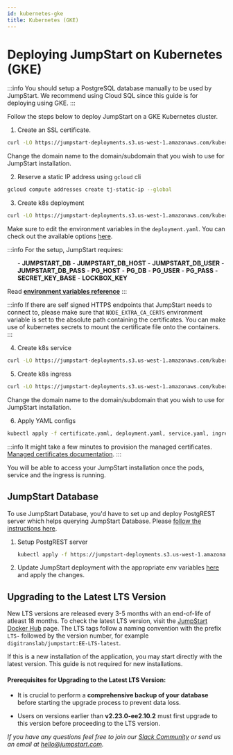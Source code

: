 ```yaml
---
id: kubernetes-gke
title: Kubernetes (GKE)
---
```


# Deploying JumpStart on Kubernetes (GKE)

:::info
You should setup a PostgreSQL database manually to be used by JumpStart. We recommend using Cloud SQL since this guide is for deploying using GKE.
:::

Follow the steps below to deploy JumpStart on a GKE Kubernetes cluster.

1. Create an SSL certificate.

```bash
curl -LO https://jumpstart-deployments.s3.us-west-1.amazonaws.com/kubernetes/GKE/certificate.yaml
```

Change the domain name to the domain/subdomain that you wish to use for JumpStart installation.

2. Reserve a static IP address using `gcloud` cli

```bash
gcloud compute addresses create tj-static-ip --global
```

3. Create k8s deployment

```bash
curl -LO https://jumpstart-deployments.s3.us-west-1.amazonaws.com/kubernetes/GKE/deployment.yaml
```

Make sure to edit the environment variables in the `deployment.yaml`. You can check out the available options [here](/docs/setup/env-vars).

:::info
        For the setup, JumpStart requires:
        <ul> 
        - **JUMPSTART_DB** 
        - **JUMPSTART_DB_HOST**
        - **JUMPSTART_DB_USER**
        - **JUMPSTART_DB_PASS**
        - **PG_HOST**
        - **PG_DB**
        - **PG_USER**
        - **PG_PASS**
        - **SECRET_KEY_BASE** 
        - **LOCKBOX_KEY**
        </ul>
        Read **[environment variables reference](/docs/setup/env-vars)**
:::

:::info
If there are self signed HTTPS endpoints that JumpStart needs to connect to, please make sure that `NODE_EXTRA_CA_CERTS` environment variable is set to the absolute path containing the certificates. You can make use of kubernetes secrets to mount the certificate file onto the containers.
:::

4. Create k8s service

```bash
curl -LO https://jumpstart-deployments.s3.us-west-1.amazonaws.com/kubernetes/GKE/service.yaml
```

5. Create k8s ingress

```bash
curl -LO https://jumpstart-deployments.s3.us-west-1.amazonaws.com/kubernetes/GKE/ingress.yaml
```

Change the domain name to the domain/subdomain that you wish to use for JumpStart installation.

6. Apply YAML configs

```bash
kubectl apply -f certificate.yaml, deployment.yaml, service.yaml, ingress.yaml
```

:::info
It might take a few minutes to provision the managed certificates. [Managed certificates documentation](https://cloud.google.com/kubernetes-engine/docs/how-to/managed-certs).
:::

You will be able to access your JumpStart installation once the pods, service and the ingress is running.

## JumpStart Database

To use JumpStart Database, you'd have to set up and deploy PostgREST server which helps querying JumpStart Database. Please [follow the instructions here](/docs/setup/env-vars/#enable-jumpstart-database-required).

1. Setup PostgREST server

   ```bash
   kubectl apply -f https://jumpstart-deployments.s3.us-west-1.amazonaws.com/kubernetes/GKE/postgrest.yaml
   ```

2. Update JumpStart deployment with the appropriate env variables [here](https://jumpstart-deployments.s3.us-west-1.amazonaws.com/kubernetes/GKE/deployment.yaml) and apply the changes.

## Upgrading to the Latest LTS Version

New LTS versions are released every 3-5 months with an end-of-life of atleast 18 months. To check the latest LTS version, visit the [JumpStart Docker Hub](https://hub.docker.com/r/digitranslab/jumpstart/tags) page. The LTS tags follow a naming convention with the prefix `LTS-` followed by the version number, for example `digitranslab/jumpstart:EE-LTS-latest`.

If this is a new installation of the application, you may start directly with the latest version. This guide is not required for new installations.

#### Prerequisites for Upgrading to the Latest LTS Version:

- It is crucial to perform a **comprehensive backup of your database** before starting the upgrade process to prevent data loss.

- Users on versions earlier than **v2.23.0-ee2.10.2** must first upgrade to this version before proceeding to the LTS version.

*If you have any questions feel free to join our [Slack Community](https://jumpstart.com/slack) or send us an email at hello@jumpstart.com.*
